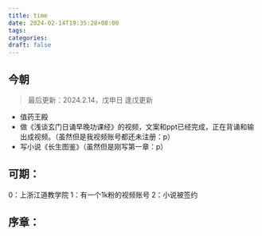 ```yaml
---
title: time
date: 2024-02-14T19:35:28+08:00
tags: 
categories: 
draft: false
---
```

## 今朝

> 最后更新：2024.2.14，戊申日
> 逢戊更新

- 值药王殿
- 做《浅谈玄门日诵早晚功课经》的视频，文案和ppt已经完成，正在背诵和输出成视频。（虽然但是我视频账号都还未注册：p）
- 写小说《长生图鉴》（虽然但是刚写第一章：p）

## 可期：
0：上浙江道教学院
1：有一个1k粉的视频账号
2：小说被签约

## 序章：
